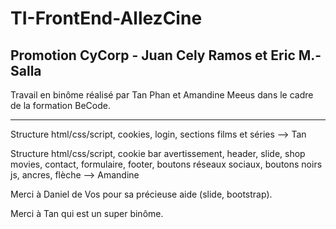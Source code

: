 # TI-FrontEnd-AllezCine

## Promotion CyCorp - Juan Cely Ramos et Eric M.-Salla


Travail en binôme réalisé par Tan Phan et Amandine Meeus dans le cadre de la formation BeCode. 

**********************************************************************
Structure html/css/script, cookies, login, sections films et séries --> Tan

Structure html/css/script, cookie bar avertissement, header, slide, shop movies, contact, formulaire, footer, boutons réseaux sociaux, boutons noirs js, ancres, flèche --> Amandine


Merci à Daniel de Vos pour sa précieuse aide (slide, bootstrap).


Merci à Tan qui est un super binôme.
